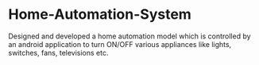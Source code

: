 # Home-Automation-System
Designed and developed a home automation model which is controlled by an android application to turn ON/OFF various appliances like lights, switches, fans, televisions etc.
